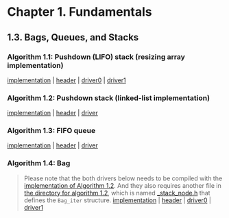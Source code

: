 # Chapter 1. Fundamentals

## 1.3. Bags, Queues, and Stacks

### Algorithm 1.1: Pushdown (LIFO) stack (resizing array implementation)
[implementation](algo_1p1/stack.c) | [header](algo_1p1/stack.h)
| [driver0](algo_1p1/driver.c) | [driver1](algo_1p1/drive1.c)

### Algorithm 1.2: Pushdown stack (linked-list implementation)
[implementation](algo_1p2/stack.c) | [header](algo_1p2/stack.h)
| [driver](algo_1p2/driver.c)

### Algorithm 1.3: FIFO queue
[implementation](algo_1p3/queue.c) | [header](algo_1p3/queue.h)
| [driver](algo_1p3/driver.c)

### Algorithm 1.4: Bag
> Please note that the both drivers below needs to be compiled with the 
  [implementation of Algorithm 1.2](algo_1p2/stack.c). And they also requires 
  another file in [the directory for algorithm 1.2](algo_1p2), which is named 
  [_stack_node.h](algo_1p2/_stack_node.h) that defines the `Bag_iter` structure.
[implementation](algo_1p4/bag.c) | [header](algo_1p4/bag.h)
| [driver0](algo_1p4/driver.c) | [driver1](algo_1p4/driver1.h)
